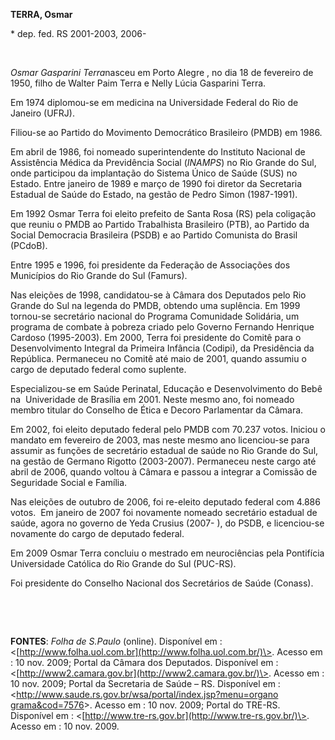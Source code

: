 **TERRA, Osmar**

\* dep. fed. RS 2001-2003, 2006-

 

*Osmar Gasparini Terra*nasceu em Porto Alegre , no dia 18 de fevereiro
de 1950, filho de Walter Paim Terra e Nelly Lúcia Gasparini Terra.

Em 1974 diplomou-se em medicina na Universidade Federal do Rio de
Janeiro (UFRJ).

Filiou-se ao Partido do Movimento Democrático Brasileiro (PMDB) em 1986.

Em abril de 1986, foi nomeado superintendente do Instituto Nacional de
Assistência Médica da Previdência Social (*INAMPS*) no Rio Grande do
Sul, onde participou da implantação do Sistema Único de Saúde (SUS) no
Estado. Entre janeiro de 1989 e março de 1990 foi diretor da Secretaria
Estadual de Saúde do Estado, na gestão de Pedro Simon (1987-1991).

Em 1992 Osmar Terra foi eleito prefeito de Santa Rosa (RS) pela
coligação que reuniu o PMDB ao Partido Trabalhista Brasileiro (PTB), ao
Partido da Social Democracia Brasileira (PSDB) e ao Partido Comunista do
Brasil (PCdoB).

Entre 1995 e 1996, foi presidente da Federação de Associações dos
Municípios do Rio Grande do Sul (Famurs).

Nas eleições de 1998, candidatou-se à Câmara dos Deputados pelo Rio
Grande do Sul na legenda do PMDB, obtendo uma suplência. Em 1999
tornou-se secretário nacional do Programa Comunidade Solidária, um
programa de combate à pobreza criado pelo Governo Fernando Henrique
Cardoso (1995-2003). Em 2000, Terra foi presidente do Comitê para o
Desenvolvimento Integral da Primeira Infância (Codipi), da Presidência
da República. Permaneceu no Comitê até maio de 2001, quando assumiu o
cargo de deputado federal como suplente.

Especializou-se em Saúde Perinatal, Educação e Desenvolvimento do Bebê
na  Univeridade de Brasília em 2001. Neste mesmo ano, foi nomeado membro
titular do Conselho de Ética e Decoro Parlamentar da Câmara.

Em 2002, foi eleito deputado federal pelo PMDB com 70.237 votos. Iniciou
o mandato em fevereiro de 2003, mas neste mesmo ano licenciou-se para
assumir as funções de secretário estadual de saúde no Rio Grande do Sul,
na gestão de Germano Rigotto (2003-2007). Permaneceu neste cargo até
abril de 2006, quando voltou à Câmara e passou a integrar a Comissão de
Seguridade Social e Família.

Nas eleições de outubro de 2006, foi re-eleito deputado federal com
4.886 votos.  Em janeiro de 2007 foi novamente nomeado secretário
estadual de saúde, agora no governo de Yeda Crusius (2007- ), do PSDB, e
licenciou-se novamente do cargo de deputado federal.

Em 2009 Osmar Terra concluiu o mestrado em neurociências pela Pontifícia
Universidade Católica do Rio Grande do Sul (PUC-RS).

Foi presidente do Conselho Nacional dos Secretários de Saúde (Conass).

 

 

**FONTES**: *Folha de S.Paulo* (online). Disponível em :
\<[http://www.folha.uol.com.br](http://www.folha.uol.com.br/)\>. Acesso
em : 10 nov. 2009; Portal da Câmara dos Deputados. Disponível em :
\<[http://www2.camara.gov.br](http://www2.camara.gov.br/)\>. Acesso em :
10 nov. 2009; Portal da Secretaria de Saúde – RS. Disponível em :
\<[http://www.saude.rs.gov.br/wsa/portal/index.jsp?menu=organo
grama&cod=7576](http://www.saude.rs.gov.br/wsa/portal/index.jsp?menu=organo%20grama&cod=7576)\>.
Acesso em : 10 nov. 2009; Portal do TRE-RS. Disponível em :
\<[http://www.tre-rs.gov.br](http://www.tre-rs.gov.br/)\>. Acesso em :
10 nov. 2009. 

 

 

 

 
